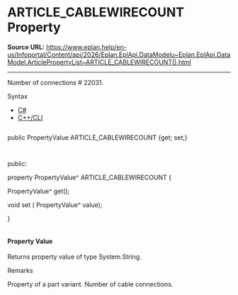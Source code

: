 # ARTICLE_CABLEWIRECOUNT Property

**Source URL:** https://www.eplan.help/en-us/Infoportal/Content/api/2026/Eplan.EplApi.DataModelu~Eplan.EplApi.DataModel.ArticlePropertyList~ARTICLE_CABLEWIRECOUNT().html

---

Number of connections # 22031.

Syntax

- [C#](#i-syntax-CS)
- [C++/CLI](#i-syntax-CPP2005)

```
```
public PropertyValue ARTICLE_CABLEWIRECOUNT {get; set;}
```
```

```
```
public:

property PropertyValue^ ARTICLE_CABLEWIRECOUNT {

   PropertyValue^ get();

   void set (    PropertyValue^ value);

}
```
```

#### Property Value

Returns property value of type System.String.

Remarks

Property of a part variant. Number of cable connections.

